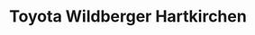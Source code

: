 ---
title: "Toyota Wildberger Hartkirchen"
url: /hartkirchen/toyota-wildberger-hartkirchen/
shop: Autohaus
---